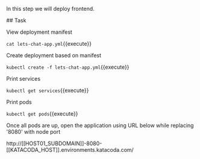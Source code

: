 In this step we will deploy frontend.

## Task

View deployment manifest

`cat lets-chat-app.yml`{{execute}}

Create deployment based on manifest

`kubectl create -f lets-chat-app.yml`{{execute}}

Print services

`kubectl get services`{{execute}}

Print pods

`kubectl get pods`{{execute}}

Once all pods are up, open the application using URL below while replacing '8080' with node port

http://[[HOST01_SUBDOMAIN]]-8080-[[KATACODA_HOST]].environments.katacoda.com/
